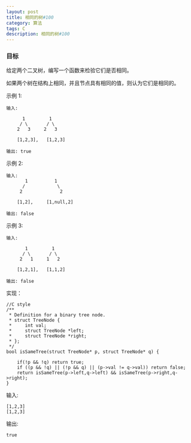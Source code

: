 ```yaml
---
layout: post
title: 相同的树#100
category: 算法
tags: C
description: 相同的树#100
--- 
```


### 目标

给定两个二叉树，编写一个函数来检验它们是否相同。

如果两个树在结构上相同，并且节点具有相同的值，则认为它们是相同的。

示例 1:

```
输入:      

	  1         1
	 / \       / \
	2   3     2   3
	
	[1,2,3],   [1,2,3]

输出: true
```	

示例 2:

```
输入:     
       1          1
      /            \
     2              2

    [1,2],     [1,null,2]

输出: false
```

示例 3:

```
输入:  

       1         1
      / \       / \
     2   1     1   2

    [1,2,1],   [1,1,2]

输出: false
```

实现：

	//C style
	/**
	 * Definition for a binary tree node.
	 * struct TreeNode {
	 *     int val;
	 *     struct TreeNode *left;
	 *     struct TreeNode *right;
	 * };
	 */
	bool isSameTree(struct TreeNode* p, struct TreeNode* q) {
	   
	    if(!p && !q) return true;
	    if ((p && !q) || (!p && q) || (p->val != q->val)) return false;
	    return isSameTree(p->left,q->left) && isSameTree(p->right,q->right);
	}



输入:

	[1,2,3]
	[1,2,3]
	
输出:

	true

